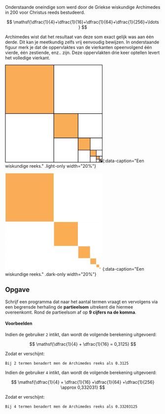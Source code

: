 Onderstaande oneindige som werd door de Griekse wiskundige Archimedes in 200 voor Christus reeds bestudeerd.

$$
\mathsf{\dfrac{1}{4}+\dfrac{1}{16}+\dfrac{1}{64}+\dfrac{1}{256}+\ldots }
$$

Archimedes wist dat het resultaat van deze som exact gelijk was aan één derde. Dit kan je meetkundig zelfs vrij eenvoudig bewijzen. In onderstaande figuur merk je dat de oppervlaktes van de vierkanten opeenvolgend één vierde, één zestiende, enz.. zijn. Deze oppervlakten drie keer optellen levert het volledige vierkant.

![Een wiskundige reeks.](media/image.png "Een wiskundige reeks."){:data-caption="Een wiskundige reeks." .light-only width="20%"}

![Een wiskundige reeks.](media/image_dark.png "De som van Archimedes"){:data-caption="Een wiskundige reeks." .dark-only width="20%"}

## Opgave

Schrijf een programma dat naar het aantal termen vraagt en vervolgens via een begrensde herhaling de **partieelsom** uitrekent die hiermee overeenkomt. Rond de partieelsom af op **9 cijfers na de komma**.

#### Voorbeelden
Indien de gebruiker `2` intikt, dan wordt de volgende berekening uitgevoerd:

$$
\mathsf{\dfrac{1}{4} + \dfrac{1}{16} = 0,3125}
$$

Zodat er verschijnt:
```
Bij 2 termen benadert men de Archimedes reeks als 0.3125
```

Indien de gebruiker `4` intikt, dan wordt de volgende berekening uitgevoerd:

$$
\mathsf{\dfrac{1}{4} + \dfrac{1}{16} +\dfrac{1}{64} +\dfrac{1}{256} \approx 0,332031}
$$

Zodat er verschijnt:
```
Bij 4 termen benadert men de Archimedes reeks als 0.33203125
```
